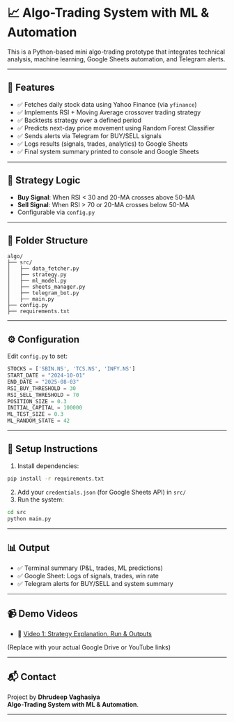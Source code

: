 # 📈 Algo-Trading System with ML & Automation

This is a Python-based mini algo-trading prototype that integrates technical analysis, machine learning, Google Sheets automation, and Telegram alerts.

---

## 🚀 Features

- ✅ Fetches daily stock data using Yahoo Finance (via `yfinance`)
- ✅ Implements RSI + Moving Average crossover trading strategy
- ✅ Backtests strategy over a defined period
- ✅ Predicts next-day price movement using Random Forest Classifier
- ✅ Sends alerts via Telegram for BUY/SELL signals
- ✅ Logs results (signals, trades, analytics) to Google Sheets
- ✅ Final system summary printed to console and Google Sheets

---

## 🧠 Strategy Logic

- **Buy Signal**: When RSI < 30 and 20-MA crosses above 50-MA
- **Sell Signal**: When RSI > 70 or 20-MA crosses below 50-MA
- Configurable via `config.py`

---

## 📁 Folder Structure

```
algo/
├── src/
│   ├── data_fetcher.py
│   ├── strategy.py
│   ├── ml_model.py
│   ├── sheets_manager.py
│   ├── telegram_bot.py
│   ├── main.py
├── config.py
├── requirements.txt
```

---

## ⚙️ Configuration

Edit `config.py` to set:
```python
STOCKS = ['SBIN.NS', 'TCS.NS', 'INFY.NS']
START_DATE = "2024-10-01"
END_DATE = "2025-08-03"
RSI_BUY_THRESHOLD = 30
RSI_SELL_THRESHOLD = 70
POSITION_SIZE = 0.3
INITIAL_CAPITAL = 100000
ML_TEST_SIZE = 0.3
ML_RANDOM_STATE = 42
```

---

## 🔧 Setup Instructions

1. Install dependencies:
```bash
pip install -r requirements.txt
```

2. Add your `credentials.json` (for Google Sheets API) in `src/`
3. Run the system:
```bash
cd src
python main.py
```

---

## 📊 Output

- ✅ Terminal summary (P&L, trades, ML predictions)
- ✅ Google Sheet: Logs of signals, trades, win rate
- ✅ Telegram alerts for BUY/SELL and system summary

---

## 📹 Demo Videos

- 🎥 [Video 1: Strategy Explanation, Run & Outputs](#)

(Replace with your actual Google Drive or YouTube links)

---

## 📬 Contact

Project by **Dhrudeep Vaghasiya**  
**Algo-Trading System with ML & Automation**.

---
